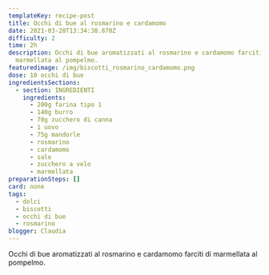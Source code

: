 ```yaml
---
templateKey: recipe-post
title: Occhi di bue al rosmarino e cardamomo
date: 2021-03-28T13:34:38.870Z
difficulty: 2
time: 2h
description: Occhi di bue aromatizzati al rosmarino e cardamomo farciti di
  marmellata al pompelmo.
featuredimage: /img/biscotti_rosmarino_cardamomo.png
dose: 10 occhi di bue
ingredientsSections:
  - section: INGREDIENTI
    ingredients:
      - 200g farina tipo 1
      - 140g burro
      - 70g zucchero di canna
      - 1 uovo
      - 75g mandorle
      - rosmarino
      - cardamomo
      - sale
      - zucchero a velo
      - marmellata
preparationSteps: []
card: none
tags:
  - dolci
  - biscotti
  - occhi di bue
  - rosmarino
blogger: Claudia
---
```

Occhi di bue aromatizzati al rosmarino e cardamomo farciti di marmellata al pompelmo.